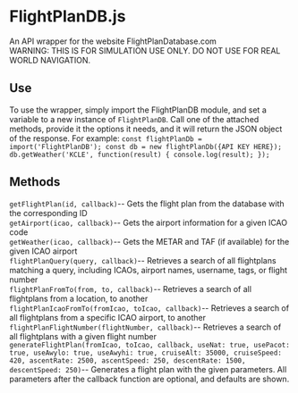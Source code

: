 # FlightPlanDB.js
An API wrapper for the website FlightPlanDatabase.com 
<br>WARNING: THIS IS FOR SIMULATION USE ONLY. DO NOT USE FOR REAL WORLD NAVIGATION.

## Use
To use the wrapper, simply import the FlightPlanDB module, and set a variable to a new instance of ``FlightPlanDB``. Call one of the attached methods, provide it the options it needs, and it will return the JSON object of the response. For example: 
``const flightPlanDb = import('FlightPlanDB');
const db = new flightPlanDb({API KEY HERE});
db.getWeather('KCLE', function(result) {
    console.log(result);
});``


## Methods
``getFlightPlan(id, callback)``-- Gets the flight plan from the database with the corresponding ID<br>
``getAirport(icao, callback)``-- Gets the airport information for a given ICAO code<br>
``getWeather(icao, callback)``-- Gets the METAR and TAF (if available) for the given ICAO airport<br>
``flightPlanQuery(query, callback)``-- Retrieves a search of all flightplans matching a query, including ICAOs, airport names, username, tags, or flight number<br>
``flightPlanFromTo(from, to, callback)``-- Retrieves a search of all flightplans from a location, to another<br>
``flightPlanIcaoFromTo(fromIcao, toIcao, callback)``-- Retrieves a search of all flightplans from a specific ICAO airport, to another<br>
``flightPlanFlightNumber(flightNumber, callback)``-- Retrieves a search of all flightplans with a given flight number<br>
``generateFlightPlan(fromIcao, toIcao, callback, useNat: true, usePacot: true, useAwylo: true, useAwyhi: true, cruiseAlt: 35000, cruiseSpeed: 420, ascentRate: 2500, ascentSpeed: 250, descentRate: 1500, descentSpeed: 250)``-- Generates a flight plan with the given parameters. All parameters after the callback function are optional, and defaults are shown.
